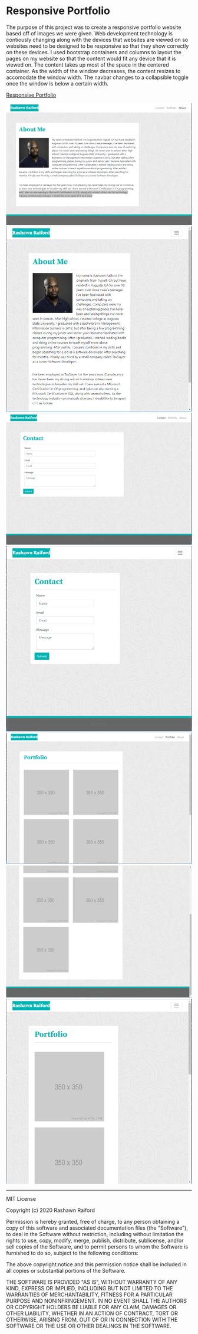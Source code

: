 # Responsive Portfolio

The purpose of this project was to create a responsive portfolio website based off of images we were given. Web development technology is contiously changing along with the devices that websites are viewed on so websites need to be designed to be responsive so that they show correctly on these devices. I used bootstrap containers and columns to layout the pages on my website so that the content would fit any device that it is viewed on. The content takes up most of the space in the centered container. As the width of the window decreases, the content resizes to accomodate the window width. The navbar changes to a collapsible toggle once the window is below a certain width.

[Responsive Portfolio](https://raiford2530.github.io/responsive-portfolio/)

![About Me](/assets/screenshots/index.png)
![About Me](/assets/screenshots/index-toggle.png)
![Contact](/assets/screenshots/contact.png)
![Contact](/assets/screenshots/contact-toggle.png)
![Portfolio](/assets/screenshots/portfolio1.png)
![Portfolio](/assets/screenshots/portfolio2.png)
![Portfolio](/assets/screenshots/portfolio-toggle.png)

-------------------------------------------------------------------------------------------------------------------------------------------------------

MIT License

Copyright (c) 2020 Rashawn Raiford

Permission is hereby granted, free of charge, to any person obtaining a copy
of this software and associated documentation files (the "Software"), to deal
in the Software without restriction, including without limitation the rights
to use, copy, modify, merge, publish, distribute, sublicense, and/or sell
copies of the Software, and to permit persons to whom the Software is
furnished to do so, subject to the following conditions:

The above copyright notice and this permission notice shall be included in all
copies or substantial portions of the Software.

THE SOFTWARE IS PROVIDED "AS IS", WITHOUT WARRANTY OF ANY KIND, EXPRESS OR
IMPLIED, INCLUDING BUT NOT LIMITED TO THE WARRANTIES OF MERCHANTABILITY,
FITNESS FOR A PARTICULAR PURPOSE AND NONINFRINGEMENT. IN NO EVENT SHALL THE
AUTHORS OR COPYRIGHT HOLDERS BE LIABLE FOR ANY CLAIM, DAMAGES OR OTHER
LIABILITY, WHETHER IN AN ACTION OF CONTRACT, TORT OR OTHERWISE, ARISING FROM,
OUT OF OR IN CONNECTION WITH THE SOFTWARE OR THE USE OR OTHER DEALINGS IN THE
SOFTWARE.